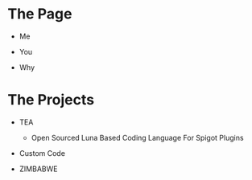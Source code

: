 # The Page
- Me

- You

- Why


# The Projects
- TEA
   * Open Sourced Luna Based Coding Language For Spigot Plugins
- Custom Code

- ZIMBABWE
